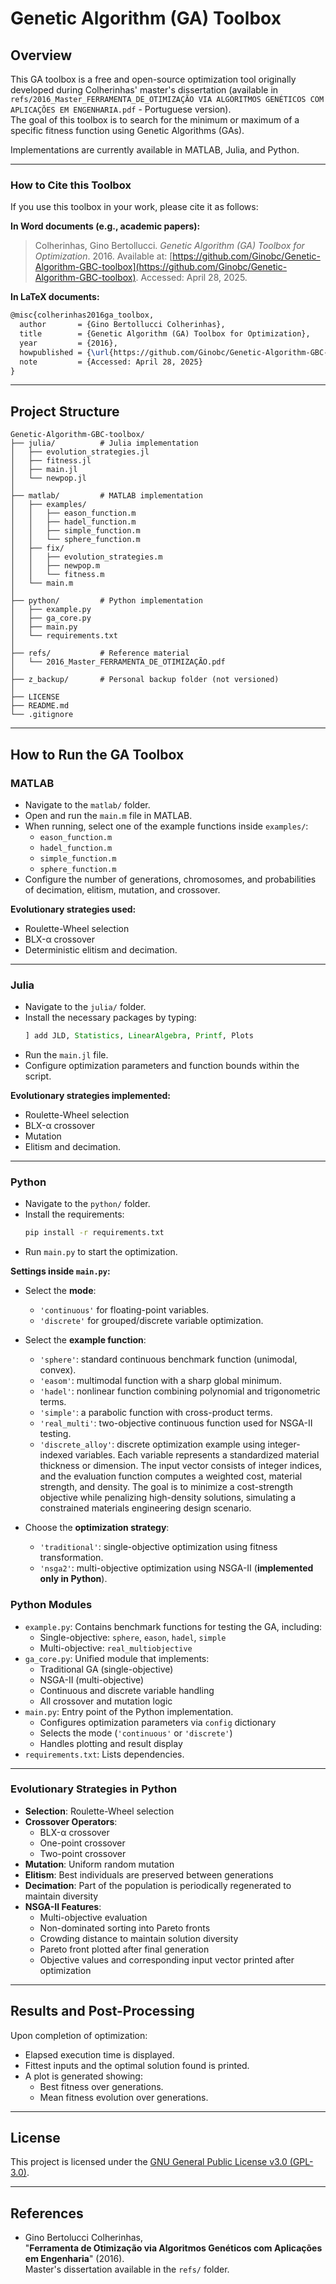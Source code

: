 
# Genetic Algorithm (GA) Toolbox

## Overview

This GA toolbox is a free and open-source optimization tool originally developed during Colherinhas' master's dissertation (available in `refs/2016_Master_FERRAMENTA_DE_OTIMIZAÇÃO VIA ALGORITMOS GENÉTICOS COM APLICAÇÕES EM ENGENHARIA.pdf` - Portuguese version).  
The goal of this toolbox is to search for the minimum or maximum of a specific fitness function using Genetic Algorithms (GAs).

Implementations are currently available in MATLAB, Julia, and Python.

---

### How to Cite this Toolbox

If you use this toolbox in your work, please cite it as follows:

**In Word documents (e.g., academic papers):**
> Colherinhas, Gino Bertollucci. *Genetic Algorithm (GA) Toolbox for Optimization*. 2016. Available at: [https://github.com/Ginobc/Genetic-Algorithm-GBC-toolbox](https://github.com/Ginobc/Genetic-Algorithm-GBC-toolbox). Accessed: April 28, 2025.

**In LaTeX documents:**
```latex
@misc{colherinhas2016ga_toolbox,
  author       = {Gino Bertollucci Colherinhas},
  title        = {Genetic Algorithm (GA) Toolbox for Optimization},
  year         = {2016},
  howpublished = {\url{https://github.com/Ginobc/Genetic-Algorithm-GBC-toolbox}},
  note         = {Accessed: April 28, 2025}
}
```

---

## Project Structure

```
Genetic-Algorithm-GBC-toolbox/
├── julia/          # Julia implementation
│   ├── evolution_strategies.jl
│   ├── fitness.jl
│   ├── main.jl
│   └── newpop.jl
│
├── matlab/         # MATLAB implementation
│   ├── examples/
│   │   ├── eason_function.m
│   │   ├── hadel_function.m
│   │   ├── simple_function.m
│   │   └── sphere_function.m
│   ├── fix/
│   │   ├── evolution_strategies.m
│   │   ├── newpop.m
│   │   └── fitness.m
│   └── main.m
│
├── python/         # Python implementation
│   ├── example.py
│   ├── ga_core.py
│   ├── main.py
│   └── requirements.txt
│
├── refs/           # Reference material
│   └── 2016_Master_FERRAMENTA_DE_OTIMIZAÇÃO.pdf
│
├── z_backup/       # Personal backup folder (not versioned)
│
├── LICENSE
├── README.md
└── .gitignore
```

---

## How to Run the GA Toolbox

### MATLAB

- Navigate to the `matlab/` folder.
- Open and run the `main.m` file in MATLAB.
- When running, select one of the example functions inside `examples/`:
  - `eason_function.m`
  - `hadel_function.m`
  - `simple_function.m`
  - `sphere_function.m`
- Configure the number of generations, chromosomes, and probabilities of decimation, elitism, mutation, and crossover.

**Evolutionary strategies used:**
- Roulette-Wheel selection
- BLX-α crossover
- Deterministic elitism and decimation.

---

### Julia

- Navigate to the `julia/` folder.
- Install the necessary packages by typing:
  ```julia
  ] add JLD, Statistics, LinearAlgebra, Printf, Plots
  ```
- Run the `main.jl` file.
- Configure optimization parameters and function bounds within the script.

**Evolutionary strategies implemented:**
- Roulette-Wheel selection
- BLX-α crossover
- Mutation
- Elitism and decimation.

---

### Python

- Navigate to the `python/` folder.
- Install the requirements:
  ```bash
  pip install -r requirements.txt
  ```
- Run `main.py` to start the optimization.

**Settings inside `main.py`:**
- Select the **mode**:
  - `'continuous'` for floating-point variables.
  - `'discrete'` for grouped/discrete variable optimization.
- Select the **example function**:
  - `'sphere'`: standard continuous benchmark function (unimodal, convex).
  - `'easom'`: multimodal function with a sharp global minimum.
  - `'hadel'`: nonlinear function combining polynomial and trigonometric terms.
  - `'simple'`: a parabolic function with cross-product terms.
  - `'real_multi'`: two-objective continuous function used for NSGA-II testing.
  - `'discrete_alloy'`: discrete optimization example using integer-indexed variables. Each variable represents a standardized material thickness or dimension. The input vector consists of integer indices, and the evaluation function computes a weighted cost, material strength, and density. The goal is to minimize a cost-strength objective while penalizing high-density solutions, simulating a constrained materials engineering design scenario.

- Choose the **optimization strategy**:
  - `'traditional'`: single-objective optimization using fitness transformation.
  - `'nsga2'`: multi-objective optimization using NSGA-II (**implemented only in Python**).

### Python Modules
- `example.py`: Contains benchmark functions for testing the GA, including:
  - Single-objective: `sphere`, `eason`, `hadel`, `simple`
  - Multi-objective: `real_multiobjective`
- `ga_core.py`: Unified module that implements:
  - Traditional GA (single-objective)
  - NSGA-II (multi-objective)
  - Continuous and discrete variable handling
  - All crossover and mutation logic
- `main.py`: Entry point of the Python implementation.
  - Configures optimization parameters via `config` dictionary
  - Selects the mode (`'continuous'` or `'discrete'`)
  - Handles plotting and result display
- `requirements.txt`: Lists dependencies.

---

### Evolutionary Strategies in Python
- **Selection**: Roulette-Wheel selection  
- **Crossover Operators**:
  - BLX-α crossover
  - One-point crossover
  - Two-point crossover
- **Mutation**: Uniform random mutation  
- **Elitism**: Best individuals are preserved between generations  
- **Decimation**: Part of the population is periodically regenerated to maintain diversity  
- **NSGA-II Features**:
  - Multi-objective evaluation
  - Non-dominated sorting into Pareto fronts
  - Crowding distance to maintain solution diversity
  - Pareto front plotted after final generation
  - Objective values and corresponding input vector printed after optimization

---

## Results and Post-Processing

Upon completion of optimization:
- Elapsed execution time is displayed.
- Fittest inputs and the optimal solution found is printed.
- A plot is generated showing:
  - Best fitness over generations.
  - Mean fitness evolution over generations.

---

## License

This project is licensed under the [GNU General Public License v3.0 (GPL-3.0)](https://www.gnu.org/licenses/gpl-3.0.html).

---

## References

- Gino Bertolucci Colherinhas,  
  "**Ferramenta de Otimização via Algoritmos Genéticos com Aplicações em Engenharia**" (2016).  
  Master's dissertation available in the `refs/` folder.
